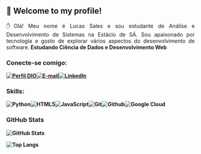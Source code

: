 ## 👋 Welcome to my profile!

<p align="justify"> ✋Olá! Meu nome é Lucas Sales e sou estudante de Análise e Desenvolvimento de Sistemas na Estácio de SÁ. Sou apaixonado por tecnologia e gosto de explorar vários aspectos do desenvolvimento de software.<strong> Estudando Ciência de Dados e Desenvolvimento Web </p>

### Conecte-se comigo:

[![Perfil DIO](https://img.shields.io/badge/-Meu%20Perfil%20na%20DIO-30A3DC?style=for-the-badge)](https://web.dio.me/users/xlucassales)[![E-mail](https://img.shields.io/badge/-Email-000?style=for-the-badge&logo=microsoft-outlook&logoColor=E94D5F)](mailto:xlucassales@gmail.com)[![LinkedIn](https://img.shields.io/badge/LinkedIn-0A66C2?style=for-the-badge&logo=linkedin&logoColor=white)](https://www.linkedin.com/in/xlucassales/)

### Skills:

![Python](https://img.shields.io/badge/Python-3670A0?style=for-the-badge&logo=python&logoColor=ffdd54)![HTML5](https://img.shields.io/badge/HTML5-E34F26?style=for-the-badge&logo=html5&logoColor=white)![JavaScript](https://img.shields.io/badge/JavaScript-F7DF1E?style=for-the-badge&logo=javascript&logoColor=black)![Git](https://img.shields.io/badge/Git-F05032?style=for-the-badge&logo=git&logoColor=white)![Github](https://img.shields.io/badge/Github-181717?style=for-the-badge&logo=Github&logoColor=white)![Google Cloud](https://img.shields.io/badge/Google%20Cloud-4285F4?style=for-the-badge&logo=google-cloud&logoColor=white)

### GitHub Stats

![GitHub Stats](https://github-readme-stats.vercel.app/api?username=xlucassales&theme=transparent&bg_color=000&border_color=30A3DC&show_icons=true&icon_color=30A3DC&title_color=E94D5F&text_color=FFF)

![Top Langs](https://github-readme-stats-git-masterrstaa-rickstaa.vercel.app/api/top-langs/?username=xlucassales&layout=compact&bg_color=000&border_color=30A3DC&title_color=E94D5F&text_color=FFF)
